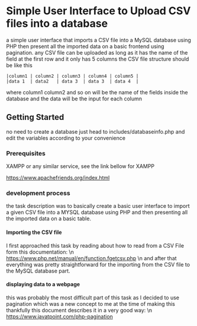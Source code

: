 # Simple User Interface to Upload CSV files into a database

a simple user interface that imports a CSV file into a MySQL database using PHP then present all the imported data on a basic frontend using pagination.
any CSV file can be uploaded as long as it has the name of the field at the first row and it only has 5 columns the CSV file structure should be like this
```
|column1 | column2 | column3 | column4 | column5 |
|data 1  | data2   | data 3  | data 3  | data 4  |
```
where column1 column2 and so on will be the name of the fields inside the database and the data will be the input for each column
## Getting Started

no need to create a database just head to includes/databaseinfo.php and edit the variables according to your convenience

### Prerequisites

XAMPP or any similar service, see the link bellow for XAMPP

https://www.apachefriends.org/index.html

### development process

the task description was to basically create a basic user interface to import a given CSV file into a MYSQL database using PHP and then presenting all the imported data on a basic table.
#### Importing the CSV file
I first approached this task by reading about how to read from a CSV File form this documentation:
\n
https://www.php.net/manual/en/function.fgetcsv.php
\n
and after that everything was pretty straightforward for the importing from the CSV file to the MySQL database part.

#### displaying data to a webpage  
this was probably the most difficult part of this task as I decided to use pagination which was a new concept to me at the time of making this thankfully this document describes it in a very good way:
\n
 https://www.javatpoint.com/php-pagination  
